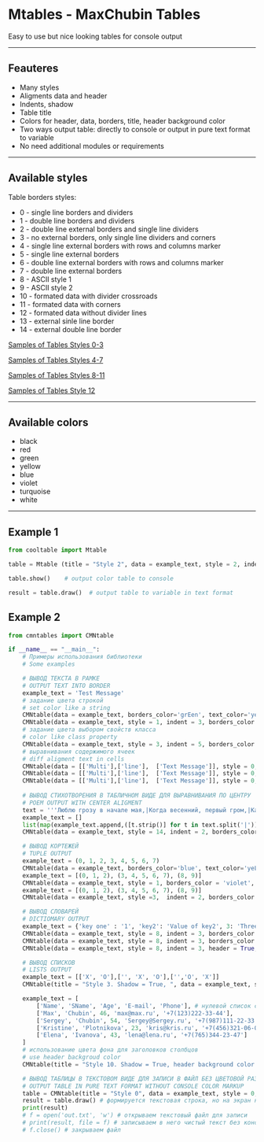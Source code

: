 # Mtables - MaxChubin Tables
Easy to use but nice looking tables for console output
***
## Feauteres
* Many styles
* Aligments data and header
* Indents, shadow
* Table title
* Colors for header, data, borders, title, header background color
* Two ways output table: directly to console or output in pure text format to variable
* No need additional modules or requirements
***
## Available styles
Table borders styles:
* 0 - single line borders and dividers
*	1 - double line borders and dividers
*	2 - double line external borders and single line dividers
*	3 - no external borders, only single line dividers and corners
*	4 - single line external borders with rows and columns marker
*	5 - single line external borders
*	6 - double line external borders with rows and columns marker
*	7 - double line external borders
*	8 - ASCII style 1
*	9 - ASCII style 2
*	10 - formated data with divider crossroads 
*	11 - formated data with corners
*	12 - formated data without divider lines
*	13 - external sinle line border
*	14 - external double line border

[Samples of Tables Styles 0-3](https://downloader.disk.yandex.ru/preview/ef4c00e54f32bfcd1bb7d6cbfbfd0e77ae763751aabdd772593eb78f01ba536b/63c5eae3/jHmGiDJaKHUAKgMCu6exN-ruuZUdpXf4HrxlC4RJ8rh4bWzYi2A7Mw0cNlCJUBC7GUPDTEgkvvGFHtV6IDYhNA%3D%3D?uid=0&filename=styles0-3.png&disposition=inline&hash=&limit=0&content_type=image%2Fpng&owner_uid=0&tknv=v2&size=1872x974)

[Samples of Tables Styles 4-7](https://downloader.disk.yandex.ru/preview/45fac07e72320673aa23a091cf4d9f3010b2311eeb552a3ab3ed0960a0200f03/63c5e959/sudv65zWP8Gz5ucB0BCeEOoLIZijh98BcRIQPTRc0yhCS1L7_-MvL-5-4iKAcF7rToZbwyQ1PIvXEpTY5zrbng%3D%3D?uid=0&filename=styles4-7.png&disposition=inline&hash=&limit=0&content_type=image%2Fpng&owner_uid=0&tknv=v2&size=2048x2048)

[Samples of Tables Styles 8-11](https://downloader.disk.yandex.ru/preview/85d54ddbdd73f84473024e523bf55faf66168748aca60d80ec7f94abd32fcee0/63c5e98f/Ky2kdmQ9lR4XM8a7ebT9InKlpwby9m-K9YpCtK09Ibbdg4xaVeOmFjZ6TFvzXgJ6n7CWoOmuHTmfvZQzZ0B8QA%3D%3D?uid=0&filename=styles8-12.png&disposition=inline&hash=&limit=0&content_type=image%2Fpng&owner_uid=0&tknv=v2&size=2048x2048)

[Samples of Tables Style 12](https://downloader.disk.yandex.ru/preview/582086bdf70bced0c01983f6b6a448ef57142c770e1d3c81db5f557a0274f1d8/63c5e9b7/0cKCT-C42tqdrSqHQa5_KBAfhGvjDe7XDjmFdtdy7txEi90_9YIPU_C828C-Nw4wUV4osfieXttjLzUh0kRhew%3D%3D?uid=0&filename=style12.png&disposition=inline&hash=&limit=0&content_type=image%2Fpng&owner_uid=0&tknv=v2&size=2048x2048)


***
## Available colors
* black
* red
* green
* yellow
* blue
* violet
* turquoise
* white
***
## Example 1
```python 
from cooltable import Mtable

table = Mtable (title = "Style 2", data = example_text, style = 2, indent = 1, header = True, alignment = 'center', header_color = 'yellow', shadow = True, shadow_color = 'turquoise', text_color = 'green', borders_color = 'blue', title_color = 'red')

table.show()    # output color table to console

result = table.draw()  # output table to variable in text format
```

## Example 2
```python
from cmntables import CMNtable

if __name__ == "__main__":
	# Примеры использования библиотеки
	# Some examples

	# ВЫВОД ТЕКСТА В РАМКЕ
	# OUTPUT TEXT INTO BORDER
	example_text = 'Test Message'
	# задание цвета строкой
	# set color like a string
	CMNtable(data = example_text, borders_color='grEen', text_color='yeLLow').show()
	CMNtable(data = example_text, style = 1, indent = 3, borders_color = 'grEen', text_color = 'yeLLow').show()
	# задание цвета выбором свойств класса
	# color like class property
	CMNtable(data = example_text, style = 3, indent = 5, borders_color = CMNtable.COLOR_GREEN, text_color = CMNtable.COLOR_YELLOW, shadow_color = CMNtable.COLOR_BLUE).show()
	# выравнивания содержимого ячеек
	# diff aligment text in cells 
	CMNtable(data = [['Multi'],['line'],  ['Text Message']], style = 0, indent = 5, borders_color = CMNtable.COLOR_GREEN, text_color= CMNtable.COLOR_WHITE, alignment = CMNtable.ALIGMENT_LEFT, title = 'Aligment LEFT' ).show()
	CMNtable(data = [['Multi'],['line'],  ['Text Message']], style = 0, indent = 5, borders_color = CMNtable.COLOR_GREEN, text_color = CMNtable.COLOR_YELLOW, shadow_color = CMNtable.COLOR_YELLOW, alignment=CMNtable.ALIGMENT_CENTER, title = 'Aligment CENTER', title_color = CMNtable.COLOR_RED).show()
	CMNtable(data = [['Multi'],['line'],  ['Text Message']], style = 0, indent = 5, borders_color = CMNtable.COLOR_GREEN, text_color = CMNtable.COLOR_YELLOW, shadow_color = CMNtable.COLOR_GREEN, alignment = CMNtable.ALIGMENT_RIGHT, title = 'Aligment RIGHT').show()
	
	# ВЫВОД СТИХОТВОРЕНИЯ В ТАБЛИЧНОМ ВИДЕ ДЛЯ ВЫРАВНИВАНИЯ ПО ЦЕНТРУ
	# POEM OUTPUT WITH CENTER ALIGMENT
	text = '''Люблю грозу в начале мая,|Когда весенний, первый гром,|Как бы резвяся и играя,|Грохочет в небе голубом.|Гремят раскаты молодые,|Вот дождик брызнул, пыль летит,|Повисли перлы дождевые,|И солнце нити золотит.|С горы бежит  проворный,|В лесу не молкнет птичий гам,|И гам лесной и шум нагорный —|Все вторит весело громам.|Ты скажешь: ветреная Геба,|Кормя Зевесова орла,|Громокипящий кубок с неба,|Смеясь, на землю пролила.'''
	example_text = []
	list(map(example_text.append,([t.strip()] for t in text.split('|')))) # преобразуем текст в структуру: STRING --> [[...], [...], [...]]
	CMNtable(data = example_text, style = 14, indent = 2, borders_color = CMNtable.COLOR_GREEN, text_color=CMNtable.COLOR_YELLOW, alignment=CMNtable.ALIGMENT_CENTER, title = 'Автор Ф. И. Тютчев', title_color = CMNtable.COLOR_TURQUOISE, shadow_color = CMNtable.COLOR_BLACK).show()

	# ВЫВОД КОРТЕЖЕЙ
	# TUPLE OUTPUT
	example_text = (0, 1, 2, 3, 4, 5, 6, 7)
	CMNtable(data = example_text, borders_color='blue', text_color='yeLLow', title = 'Tuple output in style 0').show()
	example_text = [(0, 1, 2), (3, 4, 5, 6, 7), (8, 9)]
	CMNtable(data = example_text, style = 1, borders_color = 'violet', text_color = 'turquoise', title = 'Tuple output in style 1', title_color = 'turquoise').show()
	example_text = [(0, 1, 2), (3, 4, 5, 6, 7), (8, 9)]
	CMNtable(data = example_text, style =3,  indent = 2, borders_color = CMNtable.COLOR_GREEN, text_color = CMNtable.COLOR_RED, title = 'Tuple output in style 3. indent = 3', title_color = CMNtable.COLOR_TURQUOISE).show()

	# ВЫВОД СЛОВАРЕЙ
	# DICTIOMARY OUTPUT
	example_text = {'key one' : '1', 'key2': 'Value of key2', 3: 'Three', 4: 4}
	CMNtable(data = example_text, style = 8, indent = 3, borders_color = CMNtable.COLOR_RED, text_color = CMNtable.COLOR_YELLOW, title = 'Dict output in style 8, aligment = left (default)', title_color = CMNtable.COLOR_TURQUOISE).show()
	CMNtable(data = example_text, style = 8, indent = 3, borders_color = CMNtable.COLOR_RED, text_color = CMNtable.COLOR_YELLOW, title = 'Dict output in style 8, aligment = right', title_color = CMNtable.COLOR_TURQUOISE, alignment=CMNtable.ALIGMENT_RIGHT).show()
	CMNtable(data = example_text, style = 8, indent = 3, header = True, borders_color = CMNtable.COLOR_RED, text_color = CMNtable.COLOR_YELLOW, title = 'Dict output in style 9, aligment = center, header = True', title_color = CMNtable.COLOR_TURQUOISE, alignment=CMNtable.ALIGMENT_CENTER).show()

	# ВЫВОД СПИСКОВ
	# LISTS OUTPUT
	example_text = [['X', 'O'],['', 'X', 'O'],['','O', 'X']]
	CMNtable(title = "Style 3. Shadow = True, ", data = example_text, style = 3, indent = 2, borders_color = 'green', text_color = 'white', shadow_color = CMNtable.COLOR_BLACK).show()

	example_text = [
		['Name', 'SName', 'Age', 'E-mail', 'Phone'], # нулевой список содержит имена столбцов
		['Max', 'Chubin', 46, 'max@max.ru', '+7(123)222-33-44'], 
		['Sergey', 'Chubin', 54, 'Sergey@Sergey.ru', '+7(987)111-22-33'], 
		['Kristine', 'Plotnikova', 23, 'kris@kris.ru', '+7(456)321-06-07'], 
		['Elena', 'Ivanova', 43, 'lena@lena.ru', '+7(765)344-23-47']
	]
	# использование цвета фона для заголовков столбцов
	# use header backgroud color
	CMNtable(title = "Style 10. Shadow = True, header background color = RED", data = example_text, style = 10, header=1, indent = 5, borders_color = 'green', text_color = 'white', header_color = CMNtable.COLOR_VIOLET, header_bg_color = CMNtable.COLOR_RED, shadow_color = CMNtable.COLOR_BLACK).show()

	# ВЫВОД ТАБЛИЦЫ В ТЕКСТОВОМ ВИДЕ ДЛЯ ЗАПИСИ В ФАЙЛ БЕЗ ЦВЕТОВОЙ РАЗМЕТКИ МЕТОД DRAW()
	# OUTPUT TABLE IN PURE TEXT FORMAT WITHOUT CONSOLE COLOR MARKUP
	table = CMNtable(title = "Style 0", data = example_text, style = 0, header=1, indent = 5, borders_color='green', text_color = CMNtable.COLOR_GREEN)
	result = table.draw() # формируется текстовая строка, но на экран не выводится
	print(result)
	# f = open('out.txt', 'w') # открываем текстовый файл для записи
	# print(result, file = f) # записываем в него чистый текст без консольной цветовой разметки
	# f.close() # закрываем файл
